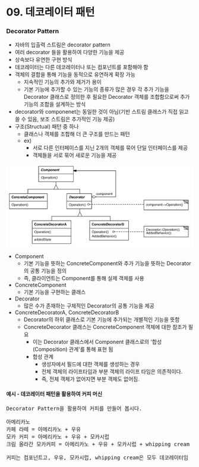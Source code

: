 # 09. 데코레이터 패턴

### Decorator Pattern
* 자바의 입출력 스트림은 decorator pattern
* 여러 decorator 들을 활용하여 다양한 기능을 제공
* 상속보다 유연한 구현 방식
* 데코레이터는 다른 데코레이터나 또는 컴포넌트를 포함해야 함
* 객체의 결합을 통해 기능을 동적으로 유연하게 확장 가능
  * 지속적인 기능의 추가와 제거가 용이
  * 기본 기능에 추가할 수 있는 기능의 종류가 많은 경우 각 추가 기능을 Decorator 클래스로 정의한 후 필요한 Decorator 객체를 조합함으로써 추가 기능의 조합을 설계하는 방식
* decorator와 componenet는 동일한 것이 아님(기반 스트림 클래스가 직접 읽고 쓸 수 있음, 보조 스트림은 추가적인 기능 제공)
* 구조(Structual) 패턴 중 하나
  * 클래스나 객체를 조합해 더 큰 구조를 만드는 패턴
  * ex) 
    * 서로 다른 인터페이스를 지닌 2개의 객체를 묶어 단일 인터페이스를 제공
    * 객체들을 서로 묶어 새로운 기능을 제공

![img_8.png](image/img_8.png)

* Component
  * 기본 기능을 뜻하는 ConcreteComponent와 추가 기능을 뜻하는 Decorator의 공통 기능을 정의
  * 즉, 클라이언트는 Component를 통해 실제 객체를 사용
* ConcreteComponent
  * 기본 기능을 구현하는 클래스
* Decorator
  * 많은 수가 존재하는 구체적인 Decorator의 공통 기능을 제공
* ConcreteDecoratorA, ConcreteDecoratorB
  * Decorator의 하위 클래스로 기본 기능에 추가되는 개별적인 기능을 뜻함
  * ConcreteDecorator 클래스는 ConcreteComponent 객체에 대한 참조가 필요
    * 이는 Decorator 클래스에서 Component 클래스로의 '합성(Composition) 관계'를 통해 표현 됨
    * 합성 관계
      * 생성자에서 필드에 대한 객체를 생성하는 경우
      * 전체 객체의 라이프타임과 부분 객체의 라이프 타임은 의존적이다.
      * 즉, 전체 객체가 없어지면 부분 객체도 없어짐.



#### 예시 - 데코레이터 패턴을 활용하여 커피 머신
<pre>
Decorator Pattern을 활용하여 커피를 만들어 봅시다.

아메리카노
카페 라떼 = 아메리카노 + 우유
모카 커피 = 아메리카노 + 우유 + 모카시럽
크림 올라간 모카커피 = 아메리카노 + 우유 + 모카시럽 + whipping cream

커피는 컴포넌트고, 우유, 모카시럽, whipping cream은 모두 데코레이터임
</pre>